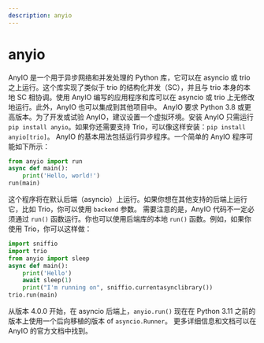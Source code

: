 ```yaml
---
description: anyio
---
```


# anyio

AnyIO 是一个用于异步网络和并发处理的 Python 库，它可以在 asyncio 或 trio 之上运行。这个库实现了类似于 trio 的结构化并发（SC），并且与 trio 本身的本地 SC 相协调。使用 AnyIO 编写的应用程序和库可以在 asyncio 或 trio 上无修改地运行。此外，AnyIO 也可以集成到其他项目中。 AnyIO 要求 Python 3.8 或更高版本。为了开发或试验 AnyIO，建议设置一个虚拟环境。安装 AnyIO 只需运行 `pip install anyio`。如果你还需要支持 Trio，可以像这样安装：`pip install anyio[trio]`。 AnyIO 的基本用法包括运行异步程序。一个简单的 AnyIO 程序可能如下所示：

```python
from anyio import run
async def main():
    print('Hello, world!')
run(main)
```

这个程序将在默认后端（asyncio）上运行。如果你想在其他支持的后端上运行它，比如 Trio，你可以使用 `backend` 参数。 需要注意的是，AnyIO 代码不一定必须通过 `run()` 函数运行。你也可以使用后端库的本地 `run()` 函数。例如，如果你使用 Trio，你可以这样做：

```python
import sniffio
import trio
from anyio import sleep
async def main():
    print('Hello')
    await sleep(1)
    print("I'm running on", sniffio.currentasynclibrary())
trio.run(main)
```

从版本 4.0.0 开始，在 asyncio 后端上，`anyio.run()` 现在在 Python 3.11 之前的版本上使用一个后向移植的版本 of `asyncio.Runner`。 更多详细信息和文档可以在 AnyIO 的官方文档中找到。
